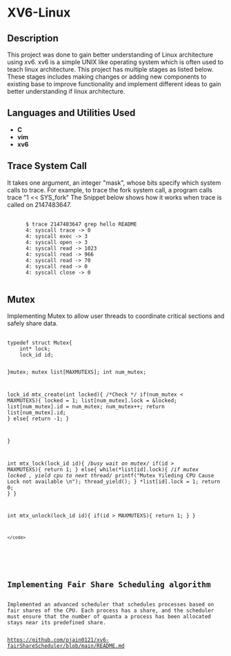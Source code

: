 <h1>XV6-Linux</h1>


<h2>Description</h2>
This project was done to gain better understanding of Linux architecture using xv6. xv6 is a simple UNIX like operating system which is often used to teach linux architecture. This project has multiple stages as listed below. These stages includes making changes or adding new components to existing base to improve functionality and implement different ideas to gain better understanding if linux architecture.
<br />


<h2>Languages and Utilities Used</h2>

- <b>C</b>
- <b>vim</b>
- <b>xv6</b>

<h2>Trace System Call</h2>
It takes one argument, an integer "mask", whose bits specify which system calls to trace. For example, to trace the fork 
system call, a program calls trace "1 << SYS_fork"
The Snippet below shows how it works when trace is called on 2147483647.
<pre>
    <code>
      $ trace 2147483647 grep hello README
      4: syscall trace -> 0
      4: syscall exec -> 3
      4: syscall open -> 3
      4: syscall read -> 1023
      4: syscall read -> 966
      4: syscall read -> 70
      4: syscall read -> 0
      4: syscall close -> 0
    </code>
</pre>


<h2>Mutex</h2>
Implementing Mutex to allow user threads to coordinate critical sections and safely share data.
<pre>
    <code>
typedef struct Mutex{
	int* lock;
	lock_id id;

}mutex;
mutex list[MAXMUTEXS];
int num_mutex;

lock_id mtx_create(int locked){
	/*Check */
	if(num_mutex < MAXMUTEXS){
		locked = 1;
		list[num_mutex].lock = &locked;
		list[num_mutex].id = num_mutex;
		num_mutex++;
		return list[num_mutex].id;
	}
	else{
		return -1;
	}
	
}

int mtx_lock(lock_id id){
	/*busy wait on mutex*/
	if(id > MAXMUTEXS){
		return 1;
	}
	else{
		while(*list[id].lock){
			/*if mutex locked , yield cpu to next thread*/
			printf("Mutex Yileding CPU Cause Lock not available \n");
			thread_yield();
		}
		*list[id].lock = 1;
		return 0;
	}
}

int mtx_unlock(lock_id id){
	if(id > MAXMUTEXS){
		return 1;
	}
}

    </code>
</pre>

<h2>Implementing Fair Share Scheduling algorithm</h2>
Implemented an advanced scheduler that schedules processes based on fair shares of the CPU. Each process has a share, and the scheduler must ensure that the number of quanta a process has been allocated stays near its predefined share.

https://github.com/pjain0121/xv6-fairShareScheduler/blob/main/README.md


<!--
 ```diff
- text in red
+ text in green
! text in orange
